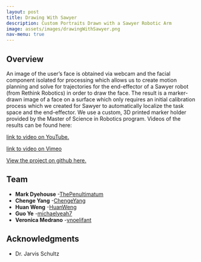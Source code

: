 ```yaml
---
layout: post
title: Drawing With Sawyer
description: Custom Portraits Drawn with a Sawyer Robotic Arm
image: assets/images/drawingWithSawyer.png
nav-menu: true
---
```


## Overview
An image of the user’s face is obtained via webcam and the facial component isolated for processing which allows us to create motion planning and solve for trajectories for the end-effector of a Sawyer robot (from Rethink Robotics) in order to draw the face. The result is a marker-drawn image of a face on a surface which only requires an initial calibration process which we created for Sawyer to automatically localize the task space and the end-effector. We use a custom, 3D printed marker holder provided by the Master of Science in Robotics program. Videos of the results can be found here:

[link to video on YouTube.](https://www.youtube.com/watch?v=AccB97JPMUE&feature=youtu.be)

[link to video on Vimeo](https://vimeo.com/306494867)

[View the project on github here.](https://github.com/ThePenultimatum/finalProject495)

## Team

* **Mark Dyehouse** -[ThePenultimatum](https://github.com/ThePenultimatum)
* **Chenge Yang** -[ChengeYang](https://github.com/ChengeYang)
* **Huan Weng** -[HuanWeng](https://github.com/HuanWeng)
* **Guo Ye** -[michaelyeah7](https://github.com/michaelyeah7)
* **Veronica Medrano** -[vnoelifant](https://github.com/vnoelifant)

## Acknowledgments

* Dr. Jarvis Schultz
